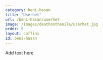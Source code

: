 ```yaml
---
category: beni-hasan
title: 'Userhet'
url: /beni-hasan/userhet
image: /images/deathonthenile/userhet.jpg
order: 5
layout: coffins
id: beni-hasan
---
```


Add text here
